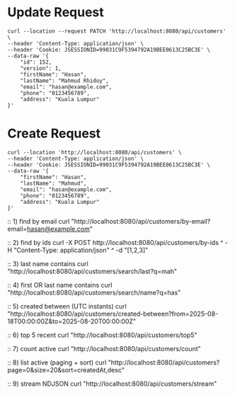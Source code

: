 

# Update Request 

```
curl --location --request PATCH 'http://localhost:8080/api/customers' \
--header 'Content-Type: application/json' \
--header 'Cookie: JSESSIONID=99031C9F5394792A19BEE0613C25BC3E' \
--data-raw '{
    "id": 152,
    "version": 1,
    "firstName": "Hasan",
    "lastName": "Mahmud Rhidoy",
    "email": "hasan@example.com",
    "phone": "0123456789",
    "address": "Kuala Lumpur"
}'
```

# Create Request 

```
curl --location 'http://localhost:8080/api/customers' \
--header 'Content-Type: application/json' \
--header 'Cookie: JSESSIONID=99031C9F5394792A19BEE0613C25BC3E' \
--data-raw '{
    "firstName": "Hasan",
    "lastName": "Mahmud",
    "email": "hasan@example.com",
    "phone": "0123456789",
    "address": "Kuala Lumpur"
}'
```

:: 1) find by email
curl "http://localhost:8080/api/customers/by-email?email=hasan@example.com"

:: 2) find by ids
curl -X POST http://localhost:8080/api/customers/by-ids ^
-H "Content-Type: application/json" ^
-d "[1,2,3]"

:: 3) last name contains
curl "http://localhost:8080/api/customers/search/last?q=mah"

:: 4) first OR last name contains
curl "http://localhost:8080/api/customers/search/name?q=has"

:: 5) created between (UTC instants)
curl "http://localhost:8080/api/customers/created-between?from=2025-08-18T00:00:00Z&to=2025-08-20T00:00:00Z"

:: 6) top 5 recent
curl "http://localhost:8080/api/customers/top5"

:: 7) count active
curl "http://localhost:8080/api/customers/count"

:: 8) list active (paging + sort)
curl "http://localhost:8080/api/customers?page=0&size=20&sort=createdAt,desc"

:: 9) stream NDJSON
curl "http://localhost:8080/api/customers/stream"
